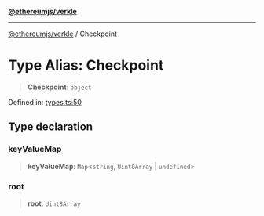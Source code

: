[**@ethereumjs/verkle**](../README.md)

***

[@ethereumjs/verkle](../README.md) / Checkpoint

# Type Alias: Checkpoint

> **Checkpoint**: `object`

Defined in: [types.ts:50](https://github.com/Dargon789/ethereumjs-monorepo/blob/master/packages/verkle/src/types.ts#L50)

## Type declaration

### keyValueMap

> **keyValueMap**: `Map`\<`string`, `Uint8Array` \| `undefined`\>

### root

> **root**: `Uint8Array`
